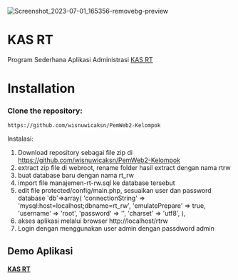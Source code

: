 ![Screenshot_2023-07-01_165356-removebg-preview](https://github.com/adityabudi09/PemWeb2-Kelompok/assets/115923969/9fd381f4-091c-4e28-b447-e86ed08db53c)
# KAS RT
Program Sederhana Aplikasi Administrasi [KAS RT](http://wisnuwicaksn.byethost12.com/pengelolaanKasFree)

# Installation

### Clone the repository:

```
https://github.com/wisnuwicaksn/PemWeb2-Kelompok
```
Instalasi:
1. Download repository sebagai file zip di https://github.com/wisnuwicaksn/PemWeb2-Kelompok
2. extract zip file di webroot, rename folder hasil extract dengan nama rtrw
3. buat database baru dengan nama rt_rw
4. import file manajemen-rt-rw.sql ke database tersebut
5. edit file protected/config/main.php, sesuaikan user dan password database
   'db'=>array(
			'connectionString' => 'mysql:host=localhost;dbname=rt_rw',
			'emulatePrepare' => true,
			'username' => 'root',
			'password' => '',
			'charset' => 'utf8',
		),
6. akses aplikasi melalui browser http://localhost/rtrw
7. Login dengan menggunakan user admin dengan passdword admin


## Demo Aplikasi
#### [KAS RT](http://wisnuwicaksn.byethost12.com/pengelolaanKasFree)


